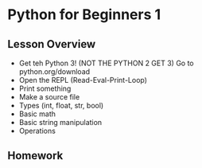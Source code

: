 # Python for Beginners 1

## Lesson Overview

* Get teh Python 3! (NOT THE PYTHON 2 GET 3) Go to python.org/download
* Open the REPL (Read-Eval-Print-Loop)
* Print something
* Make a source file
* Types (int, float, str, bool)
* Basic math
* Basic string manipulation
* Operations

## Homework

